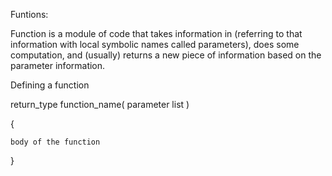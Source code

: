 Funtions:

Function is a module of code that takes information in (referring to that information with local symbolic names called parameters), does some computation, and (usually) returns a new piece of information based on the parameter information.

Defining a function

return_type function_name( parameter list )

{ 

    body of the function
    
}

